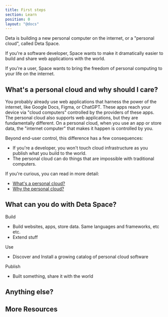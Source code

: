 ```yaml
---
title: First steps
section: Learn
position: 0
layout: "@docs"
---
```


Deta is building a new personal computer on the internet, or a "personal cloud", called Deta Space. 

If you're a software developer, Space wants to make it dramatically easier to build and share web applications with the world.

If you're a user, Space wants to bring the freedom of personal computing to your life on the internet. 


## What's a personal cloud and why should I care?

You probably already use web applications that harness the power of the internet, like Google Docs, Figma, or ChatGPT. These apps reach your device via "cloud computers" controlled by the providers of these apps. The personal cloud also supports web applications, but they are fundamentally different. On a personal cloud, when you use an app or store data, the "internet computer" that makes it happen is controlled by you. 

Beyond end-user control, this difference has a few consequences:
- If you're a developer, you won't touch cloud infrastructure as you publish what you build to the world.
- The personal cloud can do things that are impossible with traditional computers.

If you're curious, you can read in more detail:
- [What's a personal cloud?](/en/introduction/personal-cloud)
- [Why the personal cloud?](/en/learn/why-personal-cloud)

## What can you do with Deta Space?


Build
- Build websites, apps, store data. Same languages and frameworks, etc etc.
- Extend stuff

Use
- Discover and Install a growing catalog of personal cloud software

Publish
- Built something, share it with the world


## Anything else?


## More Resources

